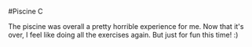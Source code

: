 #Piscine C

The piscine was overall a pretty horrible experience for me. Now that it's over, I feel like doing all the exercises again. But just for fun this time! :)

